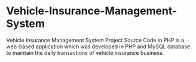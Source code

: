 # Vehicle-Insurance-Management-System
Vehicle Insurance Management System Project Source Code in PHP is a web-based application which was developed in PHP and MySQL database to maintain the daily transactions of vehicle insurance business.
